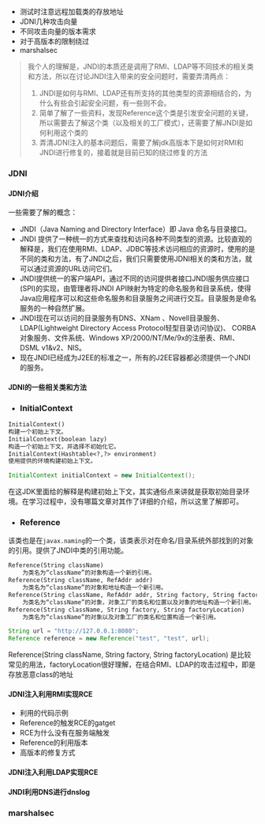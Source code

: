 * 测试时注意远程加载类的存放地址
* JDNI几种攻击向量
* 不同攻击向量的版本需求
* 对于高版本的限制绕过
* marshalsec

> 我个人的理解是，JNDI的本质还是调用了RMI、LDAP等不同技术的相关类和方法，所以在讨论JNDI注入带来的安全问题时，需要弄清两点：
>
> 1. JNDI是如何与RMI、LDAP还有所支持的其他类型的资源相结合的，为什么有些会引起安全问题，有一些则不会。
> 2. 简单了解了一些资料，发现Reference这个类是引发安全问题的关键，所以需要去了解这个类（以及相关的工厂模式），还需要了解JNDI是如何利用这个类的
> 3. 弄清JDNI注入的基本问题后，需要了解jdk高版本下是如何对RMI和JNDI进行修复的，接着就是目前已知的绕过修复的方法

### JDNI

#### JDNI介绍

一些需要了解的概念：

* JNDI（Java Naming and Directory Interface）即 Java 命名与目录接口。
* JNDI 提供了一种统一的方式来查找和访问各种不同类型的资源。比较直观的解释是，我们在使用RMI、LDAP、JDBC等技术访问相应的资源时，使用的是不同的类和方法，有了JNDI之后，我们只需要使用JDNI相关的类和方法，就可以通过资源的URL访问它们。
* JNDI提供统一的客户端API，通过不同的访问提供者接口JNDI服务供应接口(SPI)的实现，由管理者将JNDI API映射为特定的命名服务和目录系统，使得Java应用程序可以和这些命名服务和目录服务之间进行交互。目录服务是命名服务的一种自然扩展。
* JNDI现在可以访问的目录服务有DNS、XNam 、Novell目录服务、LDAP(Lightweight Directory Access Protocol轻型目录访问协议)、 CORBA对象服务、文件系统、Windows XP/2000/NT/Me/9x的注册表、RMI、DSML v1&v2、NIS。
* 现在JNDI已经成为J2EE的标准之一，所有的J2EE容器都必须提供一个JNDI的服务。

#### JDNI的一些相关类和方法

* ### InitialContext

```txt
InitialContext() 
构建一个初始上下文。  
InitialContext(boolean lazy) 
构造一个初始上下文，并选择不初始化它。  
InitialContext(Hashtable<?,?> environment) 
使用提供的环境构建初始上下文。 
```

```java
InitialContext initialContext = new InitialContext();
```

在这JDK里面给的解释是构建初始上下文，其实通俗点来讲就是获取初始目录环境。在学习过程中，没有哪篇文章对其作了详细的介绍，所以这里了解即可。

* ### Reference

该类也是在`javax.naming`的一个类，该类表示对在命名/目录系统外部找到的对象的引用。提供了JNDI中类的引用功能。

```txt
Reference(String className) 
	为类名为“className”的对象构造一个新的引用。  
Reference(String className, RefAddr addr) 
	为类名为“className”的对象和地址构造一个新引用。  
Reference(String className, RefAddr addr, String factory, String factoryLocation) 
	为类名为“className”的对象，对象工厂的类名和位置以及对象的地址构造一个新引用。  
Reference(String className, String factory, String factoryLocation) 
	为类名为“className”的对象以及对象工厂的类名和位置构造一个新引用。  

```

```java
String url = "http://127.0.0.1:8080";
Reference reference = new Reference("test", "test", url);
```

Reference(String className, String factory, String factoryLocation) 是比较常见的用法，factoryLocation很好理解，在结合RMI、LDAP的攻击过程中，即是存放恶意class的地址

#### JDNI注入利用RMI实现RCE

* 利用的代码示例
* Reference的触发RCE的gatget
* RCE为什么没有在服务端触发
* Reference的利用版本
* 高版本的修复方式

#### JDNI注入利用LDAP实现RCE

#### JNDI利用DNS进行dnslog

### marshalsec